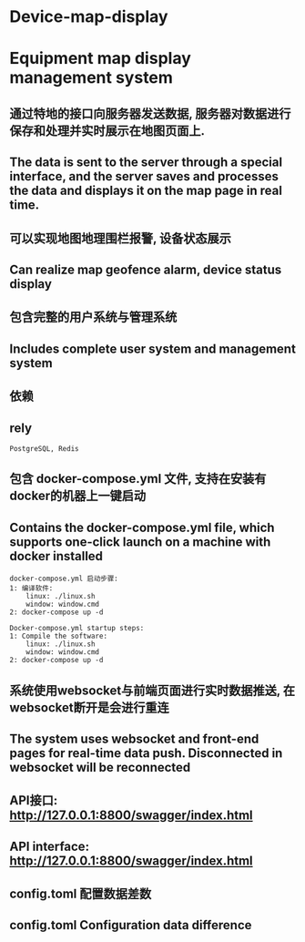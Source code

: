 # Device-map-display
# Equipment map display management system

## 通过特地的接口向服务器发送数据, 服务器对数据进行保存和处理并实时展示在地图页面上.
## The data is sent to the server through a special interface, and the server saves and processes the data and displays it on the map page in real time.

## 可以实现地图地理围栏报警, 设备状态展示
## Can realize map geofence alarm, device status display

## 包含完整的用户系统与管理系统
## Includes complete user system and management system

## 依赖
## rely
    PostgreSQL, Redis

## 包含 docker-compose.yml 文件, 支持在安装有docker的机器上一键启动
## Contains the docker-compose.yml file, which supports one-click launch on a machine with docker installed
    docker-compose.yml 启动步骤:
    1: 编译软件: 
        linux: ./linux.sh
        window: window.cmd
    2: docker-compose up -d

    Docker-compose.yml startup steps:
    1: Compile the software:
        linux: ./linux.sh
        window: window.cmd
    2: docker-compose up -d

## 系统使用websocket与前端页面进行实时数据推送, 在websocket断开是会进行重连
## The system uses websocket and front-end pages for real-time data push. Disconnected in websocket will be reconnected

## API接口: http://127.0.0.1:8800/swagger/index.html
## API interface: http://127.0.0.1:8800/swagger/index.html

## config.toml 配置数据差数
## config.toml Configuration data difference